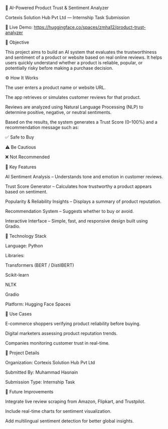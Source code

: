 🧠 AI-Powered Product Trust & Sentiment Analyzer

Cortexis Solution Hub Pvt Ltd — Internship Task Submission

🔗 Live Demo: https://huggingface.co/spaces/zmha12/product-trust-analyzer

🎯 Objective

This project aims to build an AI system that evaluates the trustworthiness and sentiment of a product or website based on real online reviews.
It helps users quickly understand whether a product is reliable, popular, or potentially risky before making a purchase decision.

⚙️ How It Works

The user enters a product name or website URL.

The app retrieves or simulates customer reviews for that product.

Reviews are analyzed using Natural Language Processing (NLP) to determine positive, negative, or neutral sentiments.

Based on the results, the system generates a Trust Score (0–100%) and a recommendation message such as:

✅ Safe to Buy

⚠️ Be Cautious

❌ Not Recommended

🌟 Key Features

AI Sentiment Analysis – Understands tone and emotion in customer reviews.

Trust Score Generator – Calculates how trustworthy a product appears based on sentiment.

Popularity & Reliability Insights – Displays a summary of product reputation.

Recommendation System – Suggests whether to buy or avoid.

Interactive Interface – Simple, fast, and responsive design built using Gradio.

🧠 Technology Stack

Language: Python

Libraries:

Transformers (BERT / DistilBERT)

Scikit-learn

NLTK

Gradio

Platform: Hugging Face Spaces

🧩 Use Cases

E-commerce shoppers verifying product reliability before buying.

Digital marketers assessing product reputation trends.

Companies monitoring customer trust in real-time.

🏁 Project Details

Organization: Cortexis Solution Hub Pvt Ltd

Submitted By: Muhammad Hasnain

Submission Type: Internship Task

🚀 Future Improvements

Integrate live review scraping from Amazon, Flipkart, and Trustpilot.

Include real-time charts for sentiment visualization.

Add multilingual sentiment detection for better global insights.
